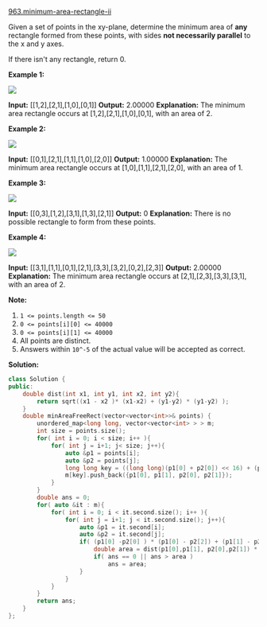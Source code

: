 [963.minimum-area-rectangle-ii](https://leetcode.com/problems/minimum-area-rectangle-ii/)  

Given a set of points in the xy-plane, determine the minimum area of **any** rectangle formed from these points, with sides **not necessarily parallel** to the x and y axes.

If there isn't any rectangle, return 0.

**Example 1:**

![](https://assets.leetcode.com/uploads/2018/12/21/1a.png)

**Input:** \[\[1,2\],\[2,1\],\[1,0\],\[0,1\]\]
**Output:** 2.00000
**Explanation:** The minimum area rectangle occurs at \[1,2\],\[2,1\],\[1,0\],\[0,1\], with an area of 2.

**Example 2:**

![](https://assets.leetcode.com/uploads/2018/12/22/2.png)

**Input:** \[\[0,1\],\[2,1\],\[1,1\],\[1,0\],\[2,0\]\]
**Output:** 1.00000 **Explanation:** The minimum area rectangle occurs at \[1,0\],\[1,1\],\[2,1\],\[2,0\], with an area of 1.

**Example 3:**

![](https://assets.leetcode.com/uploads/2018/12/22/3.png)

**Input:** \[\[0,3\],\[1,2\],\[3,1\],\[1,3\],\[2,1\]\]
**Output:** 0 **Explanation:** There is no possible rectangle to form from these points.

**Example 4:**

![](https://assets.leetcode.com/uploads/2018/12/21/4c.png)

**Input:** \[\[3,1\],\[1,1\],\[0,1\],\[2,1\],\[3,3\],\[3,2\],\[0,2\],\[2,3\]\]
**Output:** 2.00000 **Explanation:** The minimum area rectangle occurs at \[2,1\],\[2,3\],\[3,3\],\[3,1\], with an area of 2.

**Note:**

1.  `1 <= points.length <= 50`
2.  `0 <= points[i][0] <= 40000`
3.  `0 <= points[i][1] <= 40000`
4.  All points are distinct.
5.  Answers within `10^-5` of the actual value will be accepted as correct.  



**Solution:**  

```cpp
class Solution {
public:
    double dist(int x1, int y1, int x2, int y2){
        return sqrt((x1 - x2 )* (x1-x2) + (y1-y2) * (y1-y2) );
    }
    double minAreaFreeRect(vector<vector<int>>& points) {
        unordered_map<long long, vector<vector<int> > > m;
        int size = points.size();
        for( int i = 0; i < size; i++ ){
            for( int j = i+1; j< size; j++){
                auto &p1 = points[i];
                auto &p2 = points[j];
                long long key = ((long long)(p1[0] + p2[0]) << 16) + (p1[1] + p2[1]);
                m[key].push_back({p1[0], p1[1], p2[0], p2[1]});
            }
        }
        double ans = 0;
        for( auto &it : m){
            for( int i = 0; i < it.second.size(); i++ ){
                for( int j = i+1; j < it.second.size(); j++){
                    auto &p1 = it.second[i];
                    auto &p2 = it.second[j];
                    if( (p1[0] -p2[0] ) * (p1[0] - p2[2]) + (p1[1] - p2[1] )*( p1[1] -p2[3]) == 0  ){
                        double area = dist(p1[0],p1[1], p2[0],p2[1]) * dist(p1[0],p1[1], p2[2], p2[3]);
                        if( ans == 0 || ans > area ) 
                            ans = area;
                    }
                }
            }
        }
        return ans;
    }
};
```
      